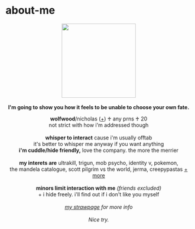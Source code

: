 # about-me
<p align="center">
  <img src="https://static.wikia.nocookie.net/fridaynightfunking/images/3/3e/PPPDGlitchyRedIcon.png/revision/latest?cb=20231102212913&format=original" width="200px">
  <br><br><b>I'm going to show you how it feels to be unable to choose your own fate.</b>
  </p>
<p align="center">
  <b>wolfwood</b>/nicholas (<a href="https://en.pronouns.page/@vashwood-">+</a>) ♰ any prns ♰ 20
  <br>not strict with how i'm addressed though
  <br><br>
<b>whisper to interact</b> cause i'm usually offtab
<br>it's better to whisper me anyway if you want anything
<br><b>i'm cuddle/hide friendly,</b> love the company. the more the merrier
<br><br>
<b>my interets are</b>
ultrakill, trigun, mob psycho, identity v, pokemon,
<br>the mandela catalogue, scott pilgrim vs the world, jerma, creepypastas <a href="https://rentry.co/wolfwood_">+ more</a>
<br><br><b>minors limit interaction with me</b> <i>(friends excluded)</i>
<br>+ i hide freely. i'll find out if i don't like you myself
<br><br><i><a href="https://perdition.straw.page">my strawpage</a> for more info</i>
<br>
<br><i>Nice try.</i>
</p>

